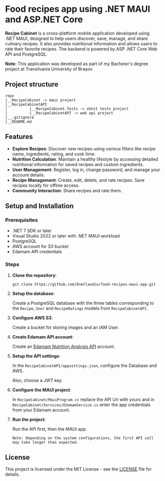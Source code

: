 # Food recipes app using .NET MAUI and ASP.NET Core
**Recipe Cabinet** is a cross-platform mobile application developed using .NET MAUI, designed to help users discover, save, manage, and share culinary recipes. It also provides nutritional information and allows users to rate their favorite recipes. The backend is powered by ASP .NET Core Web API and PostgreSQL.

**Note**: This application was developed as part of my Bachelor's degree project at Transilvania University of Brașov.

## Project structure
```
repo
|__RecipeCabinet -> maui project
|__RecipeCabinetAPI
|          |__RecipeCabinet.Tests -> xUnit tests project
|          |__RecipeCabinetAPI -> web api project
|__.gitignore
|__README.md
```

## Features

- **Explore Recipes**: Discover new recipes using various filters like recipe name, ingredients, rating, and cook time.
- **Nutrition Calculation**: Maintain a healthy lifestyle by accessing detailed nutritional information for saved recipes and custom ingredients.
- **User Management**: Register, log in, change password, and manage your account details.
- **Recipe Management**: Create, edit, delete, and rate recipes. Save recipes locally for offline access.
- **Community Interaction**: Share recipes and rate them.

## Setup and Installation

### Prerequisites

- .NET 7 SDK or later
- Visual Studio 2022 or later with .NET MAUI workload
- PostgreSQL
- AWS account for S3 bucket
- Edamam API credentials

### Steps

1. **Clone the repository**:
   ```
   git clone https://github.com/EneClaudiu/food-recipes-maui-app.git
   ```
2. **Setup the database**:
   
   Create a PostgreSQL database with the three tables corresponding to the `Recipe`, `User` and `RecipeRatings` models from `RecipeCabinetAPI`.
3. **Configure AWS S3**:
   
   Create a bucket for storing images and an IAM User.
   
4. **Create Edamam API account**:
   
   Create an [Edamam Nutrition Analysis API](https://developer.edamam.com/edamam-nutrition-api) account.
5. **Setup the API settings**:

   In the `RecipeCabinetAPI/appsettings.json`, configure the Database and AWS.
   
   Also, choose a JWT key.
6. **Configure the MAUI project**:
   
   In `RecipeCabinet/MauiProgram.cs` replace the API Uri with yours and in `RecipeCabinet/Services/EdamamService.cs` enter the app credentials from your Edamam account.

7. **Run the project**:

   Run the API first, then the MAUI app.

   `Note: Depending on the system configurations, the first API call may take longer than expected.`

## License

This project is licensed under the MIT License - see the [LICENSE](LICENSE) file for details.

